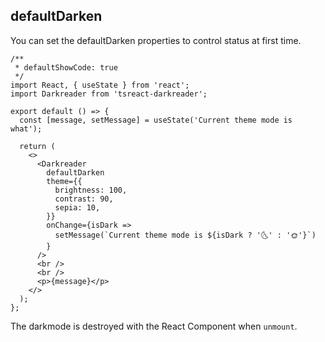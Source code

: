 ## defaultDarken

You can set the defaultDarken properties to control status at first time.

```tsx
/**
 * defaultShowCode: true
 */
import React, { useState } from 'react';
import Darkreader from 'tsreact-darkreader';

export default () => {
  const [message, setMessage] = useState('Current theme mode is what');

  return (
    <>
      <Darkreader
        defaultDarken
        theme={{
          brightness: 100,
          contrast: 90,
          sepia: 10,
        }}
        onChange={isDark =>
          setMessage(`Current theme mode is ${isDark ? '🌜' : '🌞'}`)
        }
      />
      <br />
      <br />
      <p>{message}</p>
    </>
  );
};
```

The darkmode is destroyed with the React Component when `unmount`.
